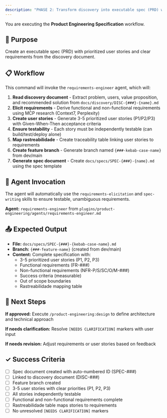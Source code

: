 ```yaml
---
description: "PHASE 2: Transform discovery into executable spec (PRD) with user stories and requirements"
---
```


You are executing the **Product Engineering Specification** workflow.

## 🎯 Purpose

Create an executable spec (PRD) with prioritized user stories and clear requirements from the discovery document.

## 📋 Workflow

This command will invoke the `requirements-engineer` agent, which will:

1. **Read discovery document** - Extract problem, users, value proposition, and recommended solution from `docs/discovery/DISC-{###}-{name}.md`
2. **Elicit requirements** - Derive functional and non-functional requirements using MCP research (Context7, Perplexity)
3. **Create user stories** - Generate 3-5 prioritized user stories (P1/P2/P3) with Given-When-Then acceptance criteria
4. **Ensure testability** - Each story must be independently testable (can build/test/deploy alone)
5. **Map rastreabilidade** - Create traceability table linking user stories to requirements
6. **Create feature branch** - Generate branch named `{###-kebab-case-name}` from dev/main
7. **Generate spec document** - Create `docs/specs/SPEC-{###}-{name}.md` using the spec template

## 🤖 Agent Invocation

The agent will automatically use the `requirements-elicitation` and `spec-writing` skills to ensure testable, unambiguous requirements.

**Agent:** `requirements-engineer` from `plugins/product-engineering/agents/requirements-engineer.md`

## 📤 Expected Output

- **File:** `docs/specs/SPEC-{###}-{kebab-case-name}.md`
- **Branch:** `{###-feature-name}` (created from dev/main)
- **Content:** Complete specification with:
  - 3-5 prioritized user stories (P1, P2, P3)
  - Functional requirements (FR-###)
  - Non-functional requirements (NFR-P/S/SC/O/M-###)
  - Success criteria (measurable)
  - Out of scope boundaries
  - Rastreabilidade mapping table

## 🔗 Next Steps

**If approved:** Execute `/product-engineering:design` to define architecture and technical approach

**If needs clarification:** Resolve `[NEEDS CLARIFICATION]` markers with user input

**If needs revision:** Adjust requirements or user stories based on feedback

## ✓ Success Criteria

- [ ] Spec document created with auto-numbered ID (SPEC-###)
- [ ] Linked to discovery document (DISC-###)
- [ ] Feature branch created
- [ ] 3-5 user stories with clear priorities (P1, P2, P3)
- [ ] All stories independently testable
- [ ] Functional and non-functional requirements complete
- [ ] Rastreabilidade table maps stories to requirements
- [ ] No unresolved `[NEEDS CLARIFICATION]` markers
